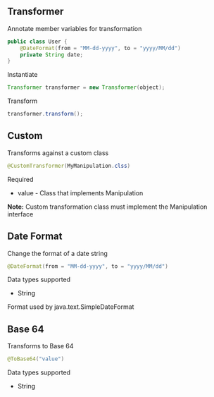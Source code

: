 ## Transformer ##

Annotate member variables for transformation

```java
public class User {
	@DateFormat(from = "MM-dd-yyyy", to = "yyyy/MM/dd")
	private String date;
}
```

Instantiate

```java
Transformer transformer = new Transformer(object);
```

Transform

```java
transformer.transform();
```

## Custom ##

Transforms against a custom class

```java
@CustomTransformer(MyManipulation.clss)
```

Required
- value - Class that implements Manipulation

**Note:** Custom transformation class must implement the Manipulation interface

## Date Format ###

Change the format of a date string

```java
@DateFormat(from = "MM-dd-yyyy", to = "yyyy/MM/dd")
```

Data types supported
- String

Format used by java.text.SimpleDateFormat

## Base 64 ##

Transforms to Base 64

```java
@ToBase64("value")
```

Data types supported
- String

